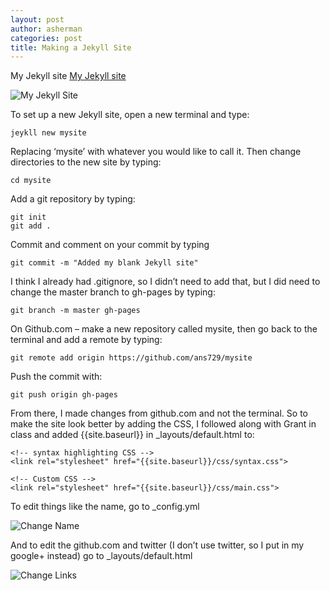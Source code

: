 ```yaml
---
layout: post
author: asherman
categories: post
title: Making a Jekyll Site
---
```


My Jekyll site [My Jekyll site](http://ans729.github.io/mysite/)

![My Jekyll Site](http://farm3.staticflickr.com/2852/10476612455_6642653edd_s.jpg)


To set up a new Jekyll site, open a new terminal and type:
```
jeykll new mysite
```
Replacing ‘mysite’ with whatever you would like to call it.  Then change directories to the new site by typing: 
```
cd mysite
```
Add a git repository by typing:
```
git init
git add .
```
Commit and comment on your commit by typing
```
git commit -m "Added my blank Jekyll site"
```
I think I already had .gitignore, so I didn’t need to add that, but I did need to change the master branch to gh-pages by typing:

```
git branch -m master gh-pages
```
On Github.com – make a new repository called mysite, then go back to the terminal and add a remote by typing:

```
git remote add origin https://github.com/ans729/mysite
```
Push the commit with:

```
git push origin gh-pages
```

From there, I made changes from github.com and not the terminal.  So to make the site look better by adding the CSS, I followed along with Grant in class and added {{site.baseurl}} in _layouts/default.html to:  

```
<!-- syntax highlighting CSS -->
<link rel="stylesheet" href="{{site.baseurl}}/css/syntax.css">

<!-- Custom CSS -->
<link rel="stylesheet" href="{{site.baseurl}}/css/main.css">
```

To edit things like the name, go to _config.yml 

![Change Name](http://farm8.staticflickr.com/7347/10476631946_6dc1300256_s.jpg)

And to edit the github.com and twitter (I don’t use twitter, so I put in my google+ instead) go to _layouts/default.html 

![Change Links](http://farm4.staticflickr.com/3678/10476631706_8c829a3d93_s.jpg)
